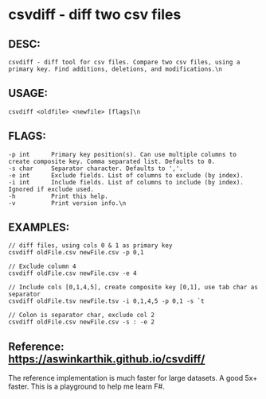 # csvdiff - diff two csv files  

## DESC:
    csvdiff - diff tool for csv files. Compare two csv files, using a primary key. Find additions, deletions, and modifications.\n
## USAGE:
    csvdiff <oldfile> <newfile> [flags]\n
## FLAGS:
    -p int      Primary key position(s). Can use multiple columns to create composite key. Comma separated list. Defaults to 0.
    -s char     Separator character. Defaults to ','.
    -e int      Exclude fields. List of columns to exclude (by index).
    -i int      Include fields. List of columns to include (by index). Ignored if exclude used.
    -h          Print this help.
    -v          Print version info.\n
## EXAMPLES:
    // diff files, using cols 0 & 1 as primary key
    csvdiff oldFile.csv newFile.csv -p 0,1

    // Exclude column 4
    csvdiff oldFile.csv newFile.csv -e 4

    // Include cols [0,1,4,5], create composite key [0,1], use tab char as separator
    csvdiff oldFile.tsv newFile.tsv -i 0,1,4,5 -p 0,1 -s `t

    // Colon is separator char, exclude col 2
    csvdiff oldFile.csv newFile.csv -s : -e 2

## Reference: https://aswinkarthik.github.io/csvdiff/  

The reference implementation is much faster for large datasets. A good 5x+ faster. This is a playground to help me
learn F#.
